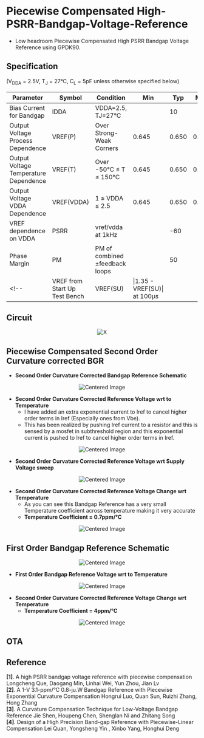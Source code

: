 # Piecewise Compensated High-PSRR-Bandgap-Voltage-Reference

- Low headroom Piecewise Compensated High PSRR Bandgap Voltage Reference using GPDK90. 

## Specification
(V<sub>DDA</sub> = 2.5V, T<sub>J</sub> = 27°C, C<sub>L</sub> = 5pF unless otherwise specified below)

| Parameter                              | Symbol      | Condition                          | Min  | Typ  | Max  | Units |
|----------------------------------------|-------------|------------------------------------|------|------|------|-------|
| Bias Current for Bandgap               | IDDA        | VDDA=2.5, TJ=27°C                 |      | 10   |      | µA    |
| Output Voltage Process Dependence      | VREF(P)     | Over Strong-Weak Corners          | 0.645 | 0.650| 0.655| V     |
| Output Voltage Temperature Dependence  | VREF(T)     | Over -50°C ≤ T ≤ 150°C            | 0.645| 0.650| 0.655| V     |
| Output Voltage VDDA Dependence         | VREF(VDDA)  | 1 ≤ VDDA ≤ 2.5                    | 0.645| 0.650| 0.655|  V     |
| VREF dependence on VDDA                | PSRR        | vref/vdda at 1kHz                 |      | -60  |      | dB    |
| Phase Margin                           | PM          | PM of combined ±feedback loops    |      |  50  |      | Deg   |
<!--| VREF from Start Up Test Bench          | VREF(SU)    | \|1.35 - VREF(SU)\| at 100µs      |      |      | 10   | mV    | --> 

## Circuit
<p align="center">
  <img src="https://github.com/user-attachments/assets/6e4d250c-0f1a-47f3-af61-96d316cf9583" alt="X">
</p>


## Piecewise Compensated Second Order Curvature corrected BGR
- **Second Order Curvature Corrected Bandgap Reference Schematic**
<p align="center">
  <img src="https://github.com/user-attachments/assets/e1870e46-155e-4db6-ae63-ccee76983fe8" alt="Centered Image">
</p>

- **Second Order Curvature Corrected Reference Voltage wrt to Temperature**<br>
     - I have added an extra exponential current to Iref to cancel higher order terms in Iref (Especially ones from Vbe).<br>
     - This has been realized by pushing Iref current to a resistor and this is sensed by a mosfet in subthreshold region and this exponential current is pushed to Iref to cancel higher order terms in Iref.<br>
<p align="center">
  <img src="https://github.com/user-attachments/assets/1219168d-857b-454d-9070-cf58ab1bee7d" alt="Centered Image">
</p>

- **Second Order Curvature Corrected Reference Voltage wrt Supply Voltage sweep**
<p align="center">
  <img src="https://github.com/user-attachments/assets/27878cf2-08a0-4e32-8f99-9638677d0697" alt="Centered Image">
</p>

- **Second Order Curvature Corrected Reference Voltage Change wrt Temperature**<br>
    - As you can see this Bandgap Reference has a very small Temperature coefficient across temperature making it very accurate
    - **Temperature Coefficient = 0.7ppm/°C**
<p align="center">
  <img src="https://github.com/user-attachments/assets/807277d9-475a-4f14-ab4f-66bd54617f67" alt="Centered Image">
</p>


## First Order Bandgap Reference Schematic
<p align="center">
  <img src="https://github.com/user-attachments/assets/ab9723e8-e332-417d-8fc6-dd6d3e69cd26" alt="Centered Image">
</p>

- **First Order Bandgap Reference Voltage wrt to Temperature**
<p align="center">
  <img src="https://github.com/user-attachments/assets/98212ab5-0599-4d20-b7f7-460fb5422447" alt="Centered Image">
</p>

- **Second Order Curvature Corrected Reference Voltage Change wrt Temperature**<br>
    - **Temperature Coefficient = 4ppm/°C**
<p align="center">
  <img src="https://github.com/user-attachments/assets/38e08011-efec-408b-baf4-801ff1f0977f" alt="Centered Image">
</p>

## OTA

## Reference
**[1]**. A high PSRR bandgap voltage reference with piecewise compensation Longcheng Que, Daogang Min, Linhai Wei, Yun Zhou, Jian Lv <br>
**[2]**. A 1-V 3.1-ppm/°C 0.8-ju.W Bandgap Reference with Piecewise Exponential Curvature Compensation Hongrui Luo, Quan Sun, Ruizhi Zhang, Hong Zhang <br>
**[3]**. A Curvature Compensation Technique for Low-Voltage Bandgap Reference Jie Shen, Houpeng Chen, Shenglan Ni and Zhitang Song <br>
**[4]**. Design of a High Precision Band-gap Reference with Piecewise-Linear Compensation Lei Quan, Yongsheng Yin , Xinbo Yang, Honghui Deng <br>
